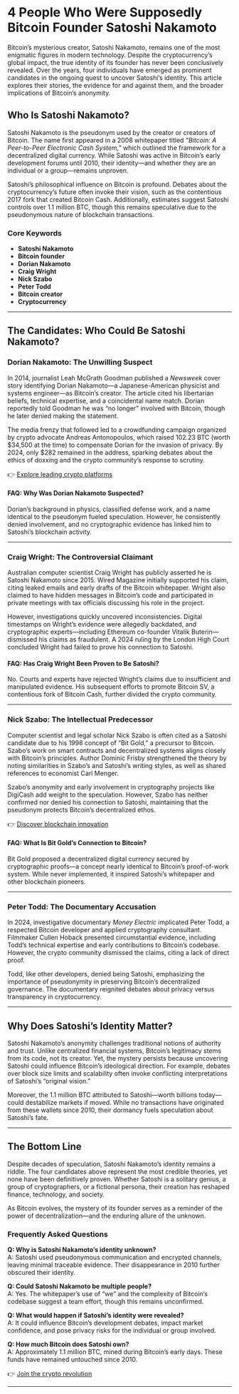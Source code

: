 # 4 People Who Were Supposedly Bitcoin Founder Satoshi Nakamoto  

Bitcoin’s mysterious creator, Satoshi Nakamoto, remains one of the most enigmatic figures in modern technology. Despite the cryptocurrency’s global impact, the true identity of its founder has never been conclusively revealed. Over the years, four individuals have emerged as prominent candidates in the ongoing quest to uncover Satoshi’s identity. This article explores their stories, the evidence for and against them, and the broader implications of Bitcoin’s anonymity.  

## Who Is Satoshi Nakamoto?  

Satoshi Nakamoto is the pseudonym used by the creator or creators of Bitcoin. The name first appeared in a 2008 whitepaper titled *"Bitcoin: A Peer-to-Peer Electronic Cash System,"* which outlined the framework for a decentralized digital currency. While Satoshi was active in Bitcoin’s early development forums until 2010, their identity—and whether they are an individual or a group—remains unproven.  

Satoshi’s philosophical influence on Bitcoin is profound. Debates about the cryptocurrency’s future often invoke their vision, such as the contentious 2017 fork that created Bitcoin Cash. Additionally, estimates suggest Satoshi controls over 1.1 million BTC, though this remains speculative due to the pseudonymous nature of blockchain transactions.  

### Core Keywords  
- **Satoshi Nakamoto**  
- **Bitcoin founder**  
- **Dorian Nakamoto**  
- **Craig Wright**  
- **Nick Szabo**  
- **Peter Todd**  
- **Bitcoin creator**  
- **Cryptocurrency**  

---

## The Candidates: Who Could Be Satoshi Nakamoto?  

### Dorian Nakamoto: The Unwilling Suspect  

In 2014, journalist Leah McGrath Goodman published a *Newsweek* cover story identifying Dorian Nakamoto—a Japanese-American physicist and systems engineer—as Bitcoin’s creator. The article cited his libertarian beliefs, technical expertise, and a coincidental name match. Dorian reportedly told Goodman he was “no longer” involved with Bitcoin, though he later denied making the statement.  

The media frenzy that followed led to a crowdfunding campaign organized by crypto advocate Andreas Antonopoulos, which raised 102.23 BTC (worth $34,500 at the time) to compensate Dorian for the invasion of privacy. By 2024, only $282 remained in the address, sparking debates about the ethics of doxxing and the crypto community’s response to scrutiny.  

👉 [Explore leading crypto platforms](https://bit.ly/okx-bonus)  

#### FAQ: Why Was Dorian Nakamoto Suspected?  
Dorian’s background in physics, classified defense work, and a name identical to the pseudonym fueled speculation. However, he consistently denied involvement, and no cryptographic evidence has linked him to Satoshi’s blockchain activity.  

---

### Craig Wright: The Controversial Claimant  

Australian computer scientist Craig Wright has publicly asserted he is Satoshi Nakamoto since 2015. Wired Magazine initially supported his claim, citing leaked emails and early drafts of the Bitcoin whitepaper. Wright also claimed to have hidden messages in Bitcoin’s code and participated in private meetings with tax officials discussing his role in the project.  

However, investigations quickly uncovered inconsistencies. Digital timestamps on Wright’s evidence were allegedly backdated, and cryptographic experts—including Ethereum co-founder Vitalik Buterin—dismissed his claims as fraudulent. A 2024 ruling by the London High Court concluded Wright had failed to prove his connection to Satoshi.  

#### FAQ: Has Craig Wright Been Proven to Be Satoshi?  
No. Courts and experts have rejected Wright’s claims due to insufficient and manipulated evidence. His subsequent efforts to promote Bitcoin SV, a contentious fork of Bitcoin Cash, further divided the crypto community.  

---

### Nick Szabo: The Intellectual Predecessor  

Computer scientist and legal scholar Nick Szabo is often cited as a Satoshi candidate due to his 1998 concept of “Bit Gold,” a precursor to Bitcoin. Szabo’s work on smart contracts and decentralized systems aligns closely with Bitcoin’s principles. Author Dominic Frisby strengthened the theory by noting similarities in Szabo’s and Satoshi’s writing styles, as well as shared references to economist Carl Menger.  

Szabo’s anonymity and early involvement in cryptography projects like DigiCash add weight to the speculation. However, Szabo has neither confirmed nor denied his connection to Satoshi, maintaining that the pseudonym protects Bitcoin’s decentralized ethos.  

👉 [Discover blockchain innovation](https://bit.ly/okx-bonus)  

#### FAQ: What Is Bit Gold’s Connection to Bitcoin?  
Bit Gold proposed a decentralized digital currency secured by cryptographic proofs—a concept nearly identical to Bitcoin’s proof-of-work system. While never implemented, it inspired Satoshi’s whitepaper and other blockchain pioneers.  

---

### Peter Todd: The Documentary Accusation  

In 2024, investigative documentary *Money Electric* implicated Peter Todd, a respected Bitcoin developer and applied cryptography consultant. Filmmaker Cullen Hoback presented circumstantial evidence, including Todd’s technical expertise and early contributions to Bitcoin’s codebase. However, the crypto community dismissed the claims, citing a lack of direct proof.  

Todd, like other developers, denied being Satoshi, emphasizing the importance of pseudonymity in preserving Bitcoin’s decentralized governance. The documentary reignited debates about privacy versus transparency in cryptocurrency.  

---

## Why Does Satoshi’s Identity Matter?  

Satoshi Nakamoto’s anonymity challenges traditional notions of authority and trust. Unlike centralized financial systems, Bitcoin’s legitimacy stems from its code, not its creator. Yet, the mystery persists because uncovering Satoshi could influence Bitcoin’s ideological direction. For example, debates over block size limits and scalability often invoke conflicting interpretations of Satoshi’s “original vision.”  

Moreover, the 1.1 million BTC attributed to Satoshi—worth billions today—could destabilize markets if moved. While no transactions have originated from these wallets since 2010, their dormancy fuels speculation about Satoshi’s fate.  

---

## The Bottom Line  

Despite decades of speculation, Satoshi Nakamoto’s identity remains a riddle. The four candidates above represent the most credible theories, yet none have been definitively proven. Whether Satoshi is a solitary genius, a group of cryptographers, or a fictional persona, their creation has reshaped finance, technology, and society.  

As Bitcoin evolves, the mystery of its founder serves as a reminder of the power of decentralization—and the enduring allure of the unknown.  

### Frequently Asked Questions  

**Q: Why is Satoshi Nakamoto’s identity unknown?**  
A: Satoshi used pseudonymous communication and encrypted channels, leaving minimal traceable evidence. Their disappearance in 2010 further obscured their identity.  

**Q: Could Satoshi Nakamoto be multiple people?**  
A: Yes. The whitepaper’s use of “we” and the complexity of Bitcoin’s codebase suggest a team effort, though this remains unconfirmed.  

**Q: What would happen if Satoshi’s identity were revealed?**  
A: It could influence Bitcoin’s development debates, impact market confidence, and pose privacy risks for the individual or group involved.  

**Q: How much Bitcoin does Satoshi own?**  
A: Approximately 1.1 million BTC, mined during Bitcoin’s early days. These funds have remained untouched since 2010.  

👉 [Join the crypto revolution](https://bit.ly/okx-bonus)  

---  
